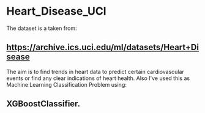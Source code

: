 # Heart_Disease_UCI
The dataset is a taken from:
## https://archive.ics.uci.edu/ml/datasets/Heart+Disease
The aim is to find trends in heart data to predict certain cardiovascular events or find any clear indications of heart health.
Also I've used this as Machine Learning Classification Problem using:
## XGBoostClassifier.
